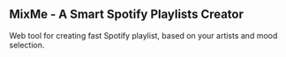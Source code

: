 
## MixMe - A Smart Spotify Playlists Creator

Web tool for creating fast Spotify playlist, based on your artists and mood selection.
